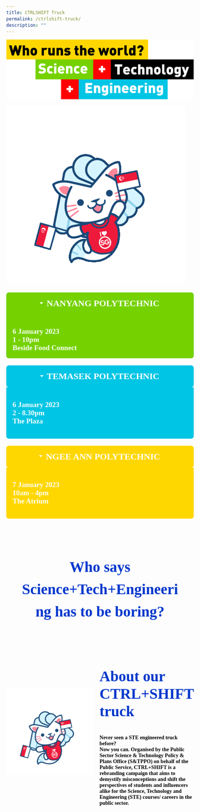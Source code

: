 ```yaml
---
title: CTRLSHIFT Truck
permalink: /ctrlshift-truck/
description: ""
---
```

![](/images/who%20runs%20the%20world.png)

![](/images/giphy.gif)

<div class="wrap-collabsible">
  <input id="collapsible" class="toggle" type="checkbox" checked>
	<label for="collapsible" class="lbl-toggle">NANYANG POLYTECHNIC</label>
  <div class="collapsible-content">
    <div class="content-inner">
			<p> 6 January 2023 
			<br> 1 - 10pm 
			<br> Beside Food Connect </p>
    </div>
  </div>
</div>

<div class="wrap-collabsible">
	<input id="collapsible-2" class="toggle-2" type="checkbox" checked>
	<label for="collapsible-2" class="lbl-toggle-2">TEMASEK POLYTECHNIC</label>
  <div class="collapsible-content-2">
    <div class="content-inner-2">
			<p> 6 January 2023 
			<br> 2 - 8.30pm
			<br> The Plaza </p>
    </div>
  </div>
</div>

<div class="wrap-collabsible">
	<input id="collapsible-3" class="toggle-3" type="checkbox" checked>
	<label for="collapsible-3" class="lbl-toggle-3">NGEE ANN POLYTECHNIC</label>
  <div class="collapsible-content-3">
    <div class="content-inner-3">
			<p> 7 January 2023 
			<br> 10am - 4pm
			<br>The Atrium</p>
    </div>
  </div>
</div>

<style>
		input[type='checkbox'] { 
			display: none; 
		}
		.wrap-collabsible { 
			margin: 1.2rem 0; 
		} 
		.lbl-toggle, .lbl-toggle-2, .lbl-toggle-3 { 
			display: block; 
			font-weight: bold; 
			font-family: "Din Black"; 
			font-size: 1.5rem; 
			text-transform: uppercase; 
			text-align: center; 
			padding: 1rem; 
			color: #FFFFFF; 
			background: #75D200; 
			cursor: pointer; 
			border-radius: 7px; 
			transition: all 0.25s ease-out; 
		} 
	  .lbl-toggle-2 {
				background: #00C5E4;
	}
	   .lbl-toggle-3 {
				background: #FFD700;
		}
		.lbl-toggle:hover, .lbl-toggle-2:hover, .lbl-toggle-3:hover { 
			color: #FFF; 
		} 
		.lbl-toggle::before, .lbl-toggle-2::before, .lbl-toggle-3::before  { 
			content: ' '; 
			display: inline-block; 
			border-top: 5px solid transparent; 
			border-bottom: 5px solid transparent;
			border-left: 5px solid currentColor; 
			vertical-align: middle; 
			margin-right: .7rem; 
			transform: translateY(-2px); 
			transition: transform .2s ease-out; 
		}
		.toggle:checked + .lbl-toggle::before,  .toggle-2:checked + .lbl-toggle-2::before, .toggle-3:checked + .lbl-toggle-3::before {
			transform: rotate(90deg) translateX(-3px); 
		} 
		.collapsible-content,  .collapsible-content-2, .collapsible-content-3 { 
			max-height: 0px; 
			overflow: hidden;
			transition: max-height .25s ease-in-out; 
		} 
		.toggle:checked + .lbl-toggle + .collapsible-content,  .toggle-2:checked + .lbl-toggle-2 + .collapsible-content-2, .toggle-3:checked + .lbl-toggle-3 + .collapsible-content-3 { 
			max-height: 350px;
		} 
		.toggle:checked+.lbl-toggle { 
			border-bottom-right-radius: 0; 
			border-bottom-left-radius: 0; 
		} 
		.collapsible-content .content-inner, .collapsible-content-2 .content-inner-2, .collapsible-content-3 .content-inner-3 {
			background: #FFFFFF; 
			border-bottom: 1px solid #75D200; 
			border-bottom-left-radius: 7px ; 
			border-bottom-right-radius: 7px; 
	    border-right: 1px solid #75D200; 
			border-left: 1px solid #75D200;
			padding: .5rem 1rem; 
			display: block; 
			font-weight: bold; 
			font-family: "Din Black"; 
			font-size: 1.2rem;  
			text-align: left; 
			padding: 1rem; 
			color: #FFFFFF; 
			background: #75D200; 
		}
		.collapsible-content-2 .content-inner-2 {
				border-bottom: 1px solid  #00C5E4;
				border-right: 1px solid  #00C5E4;
				border-left: 1px solid #00C5E4;
				background: #00C5E4;
		}
			.collapsible-content-3 .content-inner-3 {
				border-bottom: 1px solid  #FFD700;
				border-right: 1px solid  #FFD700;
				border-left: 1px solid #FFD700;
				background: #FFD700;
		}
		.collapsible-content p { 
			margin-bottom: 0;
		}
		.who-says {
			font-weight: bold; 
			font-family: "Din Black"; 
			font-size: 2.5rem;
			text-align: center; 
			padding: 2.5rem; 
			color: #0037CC;
			line-height: 150%; 
	}
	 .container {
        display: flex;
        align-items: center;
        justify-content: center
      }
      img {
        max-width: 100%
      }
      .truck {
        flex-basis: 50%
      }
      .about-truck-head {
			font-weight: bold; 
			font-family: "Din Black"; 
			font-size: 2.5rem;
			text-align: left; 
			padding-left: 1rem; 
			color: #0037CC;
      }
		 .about-truck-para {
				font-weight: bold; 
				font-family: "Din 2014"; 
				font-size: 1 rem;
				text-align: left; 
				padding-left: 1rem; 
				color: #000000;
      }
</style>

<div class="who-says"> 
	<p>Who says Science+Tech+Engineering has to be boring?</p>
</div>


  <div class="container">
      <div class="truck">
        <img src="images/giphy.gif">
      </div>
      <div class="truck">
        <p class="about-truck-head">About our CTRL+SHIFT truck</p>
				<p class="about-truck-para"> Never seen a STE engineered truck before? 
					<br>Now you can. Organised by the Public Sector Science & Technology Policy & Plans Office (S&TPPO) on behalf of the Public Service, CTRL+SHIFT is a rebranding campaign that aims to demystify misconceptions and shift the perspectives of students and influencers alike for the Science, Technology and Engineering (STE) courses/ careers in the public sector. </p>
      </div>
    </div>
